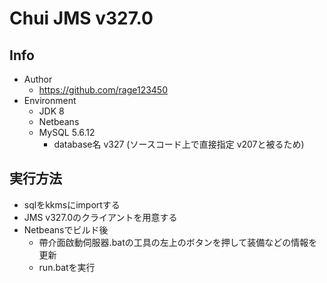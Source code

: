 # Chui JMS v327.0
## Info
+ Author
	+ https://github.com/rage123450
+ Environment
	+ JDK 8
	+ Netbeans
	+ MySQL 5.6.12
		+ database名 v327 (ソースコード上で直接指定 v207と被るため)

## 実行方法
+ sqlをkkmsにimportする
+ JMS v327.0のクライアントを用意する
+ Netbeansでビルド後
	+ 帶介面啟動伺服器.batの工具の左上のボタンを押して装備などの情報を更新
	+ run.batを実行